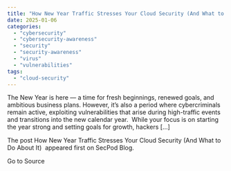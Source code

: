 ```yaml
---
title: "How New Year Traffic Stresses Your Cloud Security (And What to Do About It)"
date: 2025-01-06
categories: 
  - "cybersecurity"
  - "cybersecurity-awareness"
  - "security"
  - "security-awareness"
  - "virus"
  - "vulnerabilities"
tags: 
  - "cloud-security"
---
```


The New Year is here — a time for fresh beginnings, renewed goals, and ambitious business plans. However, it’s also a period where cybercriminals remain active, exploiting vulnerabilities that arise during high-traffic events and transitions into the new calendar year.  While your focus is on starting the year strong and setting goals for growth, hackers \[…\]

The post How New Year Traffic Stresses Your Cloud Security (And What to Do About It)  appeared first on SecPod Blog.

Go to Source
